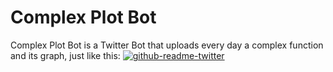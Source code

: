 # Complex Plot Bot

Complex Plot Bot is a Twitter Bot that uploads every day a complex function and its graph, just like this:
[![github-readme-twitter](https://github-readme-twitter.gazf.vercel.app/api?complex_plot=gazff)](https://github.com/gazf/github-readme-twitter)
